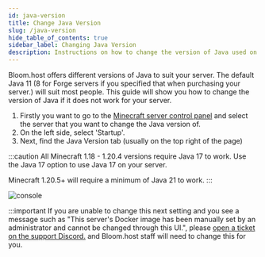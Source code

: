 ```yaml
---
id: java-version
title: Change Java Version
slug: /java-version
hide_table_of_contents: true
sidebar_label: Changing Java Version
description: Instructions on how to change the version of Java used on your server
---
```


Bloom.host offers different versions of Java to suit your server. The default Java 11 (8 for Forge servers if you specified that when purchasing your server.) will suit most people.
This guide will show you how to change the version of Java if it does not work for your server.

1. Firstly you want to go to the [Minecraft server control panel](https://mc.bloom.host/) and select the server that you want to change the Java version of.
2. On the left side, select 'Startup'.
3. Next, find the Java Version tab (usually on the top right of the page)

:::caution
All Minecraft 1.18 - 1.20.4 versions require Java 17 to work. Use the Java 17 option to use Java 17 on your server.

Minecraft 1.20.5+ will require a minimum of Java 21 to work.
:::

![console](/running_a_server/java_version/1.png)

:::important
If you are unable to change this next setting and you see a message such as "This server's Docker image has been manually set by an administrator and cannot be changed through this UI.", please [open a ticket on the support Discord.](https://discord.com/invite/bloom) and Bloom.host staff will need to change this for you.
